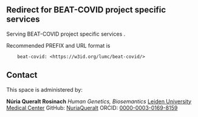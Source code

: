## Redirect for BEAT-COVID project specific services 

Serving BEAT-COVID project specific services .

Recommended PREFIX and URL format is 

        beat-covid: <https://w3id.org/lumc/beat-covid/>

## Contact
This space is administered by:  

**Núria Queralt Rosinach**
*Human Genetics, Biosemantics*
[Leiden University Medical Center](https://www.lumc.nl/?setlanguage=English&setcountry=en)
GitHub: [NuriaQueralt](https://github.com/NuriaQueralt)
ORCID: [0000-0003-0169-8159](https://orcid.org/0000-0003-0169-8159)

